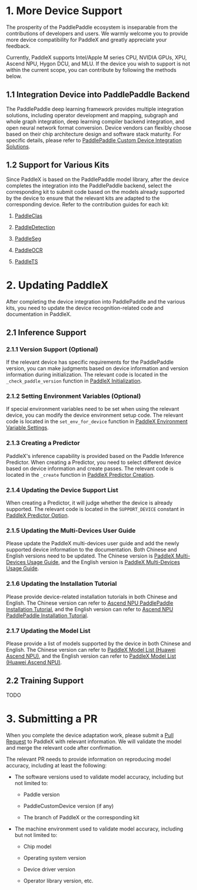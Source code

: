 # 1. More Device Support

The prosperity of the PaddlePaddle ecosystem is inseparable from the contributions of developers and users. We warmly welcome you to provide more device compatibility for PaddleX and greatly appreciate your feedback.

Currently, PaddleX supports Intel/Apple M series CPU, NVIDIA GPUs, XPU, Ascend NPU, Hygon DCU, and MLU. If the device you wish to support is not within the current scope, you can contribute by following the methods below.

## 1.1 Integration Device into PaddlePaddle Backend

The PaddlePaddle deep learning framework provides multiple integration solutions, including operator development and mapping, subgraph and whole graph integration, deep learning compiler backend integration, and open neural network format conversion. Device vendors can flexibly choose based on their chip architecture design and software stack maturity. For specific details, please refer to [PaddlePaddle Custom Device Integration Solutions](https://www.paddlepaddle.org.cn/documentation/docs/en/develop/dev_guides/custom_device_docs/index_en.html).

## 1.2 Support for Various Kits

Since PaddleX is based on the PaddlePaddle model library, after the device completes the integration into the PaddlePaddle backend, select the corresponding kit to submit code based on the models already supported by the device to ensure that the relevant kits are adapted to the corresponding device. Refer to the contribution guides for each kit:

1. [PaddleClas](https://github.com/PaddlePaddle/PaddleClas/tree/develop)

2. [PaddleDetection](https://github.com/PaddlePaddle/PaddleDetection/tree/develop)

3. [PaddleSeg](https://github.com/PaddlePaddle/PaddleSeg/tree/develop)

4. [PaddleOCR](https://github.com/PaddlePaddle/PaddleOCR/tree/develop)

5. [PaddleTS](https://github.com/PaddlePaddle/PaddleTS/tree/main)

# 2. Updating PaddleX

After completing the device integration into PaddlePaddle and the various kits, you need to update the device recognition-related code and documentation in PaddleX.

## 2.1 Inference Support

### 2.1.1 Version Support (Optional)

If the relevant device has specific requirements for the PaddlePaddle version, you can make judgments based on device information and version information during initialization. The relevant code is located in the `_check_paddle_version` function in [PaddleX Initialization](https://github.com/PaddlePaddle/PaddleX/blob/develop/paddlex/__init__.py).

### 2.1.2 Setting Environment Variables (Optional)

If special environment variables need to be set when using the relevant device, you can modify the device environment setup code. The relevant code is located in the `set_env_for_device` function in [PaddleX Environment Variable Settings](https://github.com/PaddlePaddle/PaddleX/blob/develop/paddlex/utils/device.py).

### 2.1.3 Creating a Predictor

PaddleX's inference capability is provided based on the Paddle Inference Predictor. When creating a Predictor, you need to select different device based on device information and create passes. The relevant code is located in the `_create` function in [PaddleX Predictor Creation](https://github.com/PaddlePaddle/PaddleX/blob/develop/paddlex/inference/components/paddle_predictor/predictor.py).

### 2.1.4 Updating the Device Support List

When creating a Predictor, it will judge whether the device is already supported. The relevant code is located in the `SUPPORT_DEVICE` constant in [PaddleX Predictor Option](https://github.com/PaddlePaddle/PaddleX/blob/develop/paddlex/inference/utils/pp_option.py).

### 2.1.5 Updating the Multi-Devices User Guide

Please update the PaddleX multi-devices user guide and add the newly supported device information to the documentation. Both Chinese and English versions need to be updated. The Chinese version is [PaddleX Multi-Devices Usage Guide](https://github.com/PaddlePaddle/PaddleX/blob/develop/docs/other_devices_support/multi_devices_use_guide.md), and the English version is [PaddleX Multi-Devices Usage Guide](https://github.com/PaddlePaddle/PaddleX/blob/develop/docs/other_devices_support/multi_devices_use_guide.en.md).

### 2.1.6 Updating the Installation Tutorial

Please provide device-related installation tutorials in both Chinese and English. The Chinese version can refer to [Ascend NPU PaddlePaddle Installation Tutorial](https://github.com/PaddlePaddle/PaddleX/blob/develop/docs/other_devices_support/paddlepaddle_install_NPU.md), and the English version can refer to [Ascend NPU PaddlePaddle Installation Tutorial](https://github.com/PaddlePaddle/PaddleX/blob/develop/docs/other_devices_support/paddlepaddle_install_NPU.en.md).

### 2.1.7 Updating the Model List

Please provide a list of models supported by the device in both Chinese and English. The Chinese version can refer to [PaddleX Model List (Huawei Ascend NPU)](https://github.com/PaddlePaddle/PaddleX/blob/develop/docs/support_list/model_list_npu.md), and the English version can refer to [PaddleX Model List (Huawei Ascend NPU)](https://github.com/PaddlePaddle/PaddleX/blob/develop/docs/support_list/model_list_npu.en.md).

## 2.2 Training Support

TODO

# 3. Submitting a PR

When you complete the device adaptation work, please submit a [Pull Request](https://github.com/PaddlePaddle/PaddleX/pulls) to PaddleX with relevant information. We will validate the model and merge the relevant code after confirmation.

The relevant PR needs to provide information on reproducing model accuracy, including at least the following:

* The software versions used to validate model accuracy, including but not limited to:

  * Paddle version

  * PaddleCustomDevice version (if any)

  * The branch of PaddleX or the corresponding kit

* The machine environment used to validate model accuracy, including but not limited to:

  * Chip model

  * Operating system version

  * Device driver version

  * Operator library version, etc.
